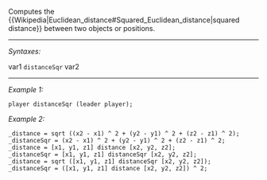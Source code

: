 Computes the {{Wikipedia|Euclidean_distance#Squared_Euclidean_distance|squared distance}} between two objects or positions.


---
*Syntaxes:*

var1 `distanceSqr` var2

---
*Example 1:*

```sqf
player distanceSqr (leader player);
```

*Example 2:*

```sqf
_distance = sqrt ((x2 - x1) ^ 2 + (y2 - y1) ^ 2 + (z2 - z1) ^ 2);
_distanceSqr = (x2 - x1) ^ 2 + (y2 - y1) ^ 2 + (z2 - z1) ^ 2;
_distance = [x1, y1, z1] distance [x2, y2, z2];
_distanceSqr = [x1, y1, z1] distanceSqr [x2, y2, z2];
_distance = sqrt ([x1, y1, z1] distanceSqr [x2, y2, z2]);
_distanceSqr = ([x1, y1, z1] distance [x2, y2, z2]) ^ 2;
```

<!-- KK, your turn!
If normal distance is calculated according to this formula:

squared distance is calculated according to this formula:  
-->